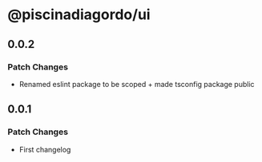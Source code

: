 # @piscinadiagordo/ui

## 0.0.2

### Patch Changes

- Renamed eslint package to be scoped + made tsconfig package public

## 0.0.1

### Patch Changes

- First changelog
